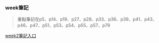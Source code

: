 ### week筆記

> 重點筆記在p5、p14、p19、p27、p28、p33、p36、p39、p41、p43、p46、p47、p51、p53、p54、p55、p57、p79

[week2筆記入口](https://github.com/ayd0122344/ai110HW/blob/main/week2/week2note.pdf)
